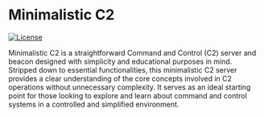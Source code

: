 # Minimalistic C2
[![License](https://img.shields.io/badge/License-MIT-blue.svg)](https://opensource.org/licenses/MIT)

Minimalistic C2 is a straightforward Command and Control (C2) server and beacon designed with simplicity and educational purposes in mind. 
Stripped down to essential functionalities, this minimalistic C2 server provides a clear understanding of the core concepts involved in C2 operations without unnecessary complexity. It serves as an ideal starting point for those looking to explore and learn about command and control systems in a controlled and simplified environment.


